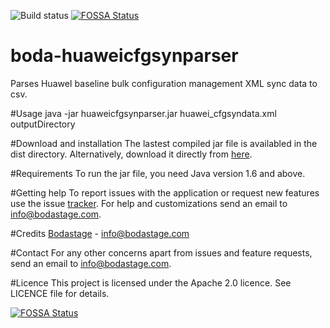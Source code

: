 ![Build status](https://travis-ci.org/bodastage/boda-huaweicfgsynparser.svg?branch=master)
[![FOSSA Status](https://app.fossa.io/api/projects/git%2Bgithub.com%2Fbodastage%2Fboda-huaweicfgsynparser.svg?type=shield)](https://app.fossa.io/projects/git%2Bgithub.com%2Fbodastage%2Fboda-huaweicfgsynparser?ref=badge_shield)

# boda-huaweicfgsynparser
Parses HuaweI baseline bulk configuration management XML sync data to csv.

#Usage
java -jar  huaweicfgsynparser.jar huawei_cfgsyndata.xml outputDirectory

#Download and installation
The lastest compiled jar file is availabled in the dist directory. Alternatively, download it directly from [here](https://github.com/bodastage/boda-huaweicfgsynparser/raw/master/dist/boda-huaweicfgsynparser.jar).

#Requirements
To run the jar file, you need Java version 1.6 and above.

#Getting help
To report issues with the application or request new features use the issue [tracker](https://github.com/bodastage/boda-huaweicfgsynparser/issues). For help and customizations send an email to info@bodastage.com.

#Credits
[Bodastage](http://www.bodastage.com) - info@bodastage.com

#Contact
For any other concerns apart from issues and feature requests, send an email to info@bodastage.com.

#Licence
This project is licensed under the Apache 2.0 licence.  See LICENCE file for details.


[![FOSSA Status](https://app.fossa.io/api/projects/git%2Bgithub.com%2Fbodastage%2Fboda-huaweicfgsynparser.svg?type=large)](https://app.fossa.io/projects/git%2Bgithub.com%2Fbodastage%2Fboda-huaweicfgsynparser?ref=badge_large)